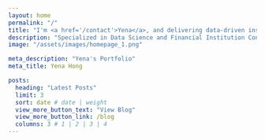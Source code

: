 ```yaml
---
layout: home
permalink: "/"
title: "I'm <a href='/contact'>Yena</a>, and delivering data-driven insights for companies."
description: "Specialized in Data Science and Financial Institution Consulting"
image: "/assets/images/homepage_1.png"

meta_description: "Yena's Portfolio"
meta_title: Yena Hong

posts:
  heading: "Latest Posts"
  limit: 3
  sort: date # date | weight
  view_more_button_text: "View Blog"
  view_more_button_link: /blog
  columns: 3 # 1 | 2 | 3 | 4
---
```


